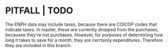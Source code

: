 # PITFALL | TODO

The ENPH data may include taxes, because there are COICOP codes that indicate taxes. In master, these are currently dropped from the purchases, becausee they're not purchases. However, for purposes of determining how long it takes to save for a month, they are cerrtainly expenditures. Therefore they are included in this branch.
